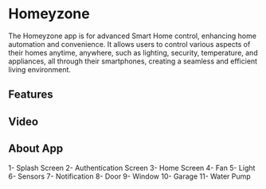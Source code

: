 # Homeyzone
The Homeyzone app is for advanced Smart Home control, enhancing home automation and convenience. It allows users to control various aspects of their homes anytime, anywhere, such as lighting, security, temperature, and appliances, all through their smartphones, creating a seamless and efficient living environment.

## Features

## Video

## About App
1-	Splash Screen
2-	Authentication Screen
3-	Home Screen
4-	Fan 
5-	Light
6-	Sensors
7-	Notification
8-	Door
9-	Window
10-	Garage
11-	Water Pump
